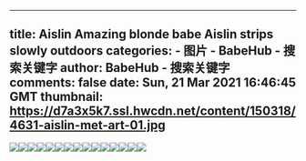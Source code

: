 
---
title: Aislin Amazing blonde babe Aislin strips slowly outdoors
categories: 
    - 图片
    - BabeHub - 搜索关键字
author: BabeHub - 搜索关键字
comments: false
date: Sun, 21 Mar 2021 16:46:45 GMT
thumbnail: https://d7a3x5k7.ssl.hwcdn.net/content/150318/4631-aislin-met-art-01.jpg
---

<div>   
<img src="https://d7a3x5k7.ssl.hwcdn.net/content/150318/4631-aislin-met-art-01.jpg" referrerpolicy="no-referrer"><img src="https://d7a3x5k7.ssl.hwcdn.net/content/150318/4631-aislin-met-art-02.jpg" referrerpolicy="no-referrer"><img src="https://d7a3x5k7.ssl.hwcdn.net/content/150318/4631-aislin-met-art-03.jpg" referrerpolicy="no-referrer"><img src="https://d7a3x5k7.ssl.hwcdn.net/content/150318/4631-aislin-met-art-04.jpg" referrerpolicy="no-referrer"><img src="https://d7a3x5k7.ssl.hwcdn.net/content/150318/4631-aislin-met-art-05.jpg" referrerpolicy="no-referrer"><img src="https://d7a3x5k7.ssl.hwcdn.net/content/150318/4631-aislin-met-art-06.jpg" referrerpolicy="no-referrer"><img src="https://d7a3x5k7.ssl.hwcdn.net/content/150318/4631-aislin-met-art-07.jpg" referrerpolicy="no-referrer"><img src="https://d7a3x5k7.ssl.hwcdn.net/content/150318/4631-aislin-met-art-08.jpg" referrerpolicy="no-referrer"><img src="https://d7a3x5k7.ssl.hwcdn.net/content/150318/4631-aislin-met-art-09.jpg" referrerpolicy="no-referrer"><img src="https://d7a3x5k7.ssl.hwcdn.net/content/150318/4631-aislin-met-art-10.jpg" referrerpolicy="no-referrer"><img src="https://d7a3x5k7.ssl.hwcdn.net/content/150318/4631-aislin-met-art-11.jpg" referrerpolicy="no-referrer"><img src="https://d7a3x5k7.ssl.hwcdn.net/content/150318/4631-aislin-met-art-12.jpg" referrerpolicy="no-referrer"><img src="https://d7a3x5k7.ssl.hwcdn.net/content/150318/4631-aislin-met-art-13.jpg" referrerpolicy="no-referrer"><img src="https://d7a3x5k7.ssl.hwcdn.net/content/150318/4631-aislin-met-art-14.jpg" referrerpolicy="no-referrer"><img src="https://d7a3x5k7.ssl.hwcdn.net/content/150318/4631-aislin-met-art-15.jpg" referrerpolicy="no-referrer">  
</div>
            